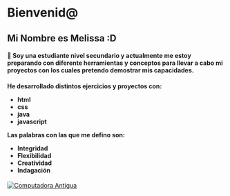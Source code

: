 


<h1>Bienvenid@</h1>
<h2>Mi Nombre es Melissa :D</h2>

<h4>👋 Soy una estudiante nivel secundario y actualmente me estoy preparando con diferente herramientas y conceptos para  llevar a cabo mi proyectos con los cuales pretendo demostrar mis capacidades.</h4>

<h4>He desarrollado distintos ejercicios y proyectos con:
  <ul>
    <li>html</li>
    <li>css</li>
    <li>java</li>
    <li>javascript</li>
  </ul>

  Las palabras con las que me defino son:
    <ul>
      <li>Integridad</li>
      <li>Flexibilidad</li>
      <li>Creatividad</li>
      <li>Indagación</li>
  </ul>
  
</h4>

[![Computadora Antigua](http://pixelartmaker-data-78746291193.nyc3.digitaloceanspaces.com/image/a3292c0b7b7c097.png "Computadora Antigua")](http://http://pixelartmaker-data-78746291193.nyc3.digitaloceanspaces.com/image/a3292c0b7b7c097.png "Computadora Antigua")
